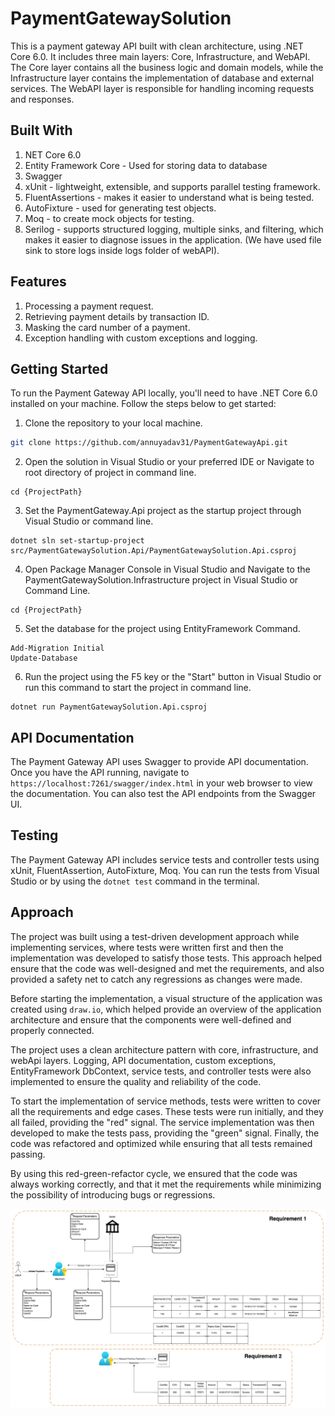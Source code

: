 # PaymentGatewaySolution

This is a payment gateway API built with clean architecture, using .NET Core 6.0. It includes three main layers: Core, Infrastructure, and WebAPI. The Core layer contains all the business logic and domain models, while the Infrastructure layer contains the implementation of database and external services. The WebAPI layer is responsible for handling incoming requests and responses.

## Built With
1. NET Core 6.0 
2. Entity Framework Core - Used for storing data to database
3. Swagger
4. xUnit - lightweight, extensible, and supports parallel testing framework.
5. FluentAssertions - makes it easier to understand what is being tested.
6. AutoFixture - used for generating test objects.
7. Moq - to create mock objects for testing.
8. Serilog - supports structured logging, multiple sinks, and filtering, which makes it easier to diagnose issues in the application. (We have used file sink to store logs inside logs folder of webAPI).

## Features
1. Processing a payment request.
2. Retrieving payment details by transaction ID.
3. Masking the card number of a payment.
4. Exception handling with custom exceptions and logging.

## Getting Started
To run the Payment Gateway API locally, you'll need to have .NET Core 6.0 installed on your machine. Follow the steps below to get started:

1. Clone the repository to your local machine.
```bash
git clone https://github.com/annuyadav31/PaymentGatewayApi.git
```
2. Open the solution in Visual Studio or your preferred IDE or Navigate to root directory of project in command line.
```
cd {ProjectPath}
```
3. Set the PaymentGateway.Api project as the startup project through Visual Studio or command line.
```
dotnet sln set-startup-project src/PaymentGatewaySolution.Api/PaymentGatewaySolution.Api.csproj

```
4. Open Package Manager Console in Visual Studio and Navigate to the PaymentGatewaySolution.Infrastructure project in Visual Studio or Command Line.
```
cd {ProjectPath}
```

5. Set the database for the project using EntityFramework Command.
```
Add-Migration Initial
Update-Database
```

6. Run the project using the F5 key or the "Start" button in Visual Studio or run this command to start the project in command line.
```
dotnet run PaymentGatewaySolution.Api.csproj
```

## API Documentation

The Payment Gateway API uses Swagger to provide API documentation. Once you have the API running, navigate to ```https://localhost:7261/swagger/index.html``` in your web browser to view the documentation. You can also test the API endpoints from the Swagger UI.

## Testing
The Payment Gateway API includes service tests and controller tests using xUnit, FluentAssertion, AutoFixture, Moq. You can run the tests from Visual Studio or by using the ```dotnet test``` command in the terminal.

## Approach
The project was built using a test-driven development approach while implementing services, where tests were written first and then the implementation was developed to satisfy those tests. This approach helped ensure that the code was well-designed and met the requirements, and also provided a safety net to catch any regressions as changes were made.

Before starting the implementation, a visual structure of the application was created using ```draw.io```, which helped provide an overview of the application architecture and ensure that the components were well-defined and properly connected.

The project uses a clean architecture pattern with core, infrastructure, and webApi layers. Logging, API documentation, custom exceptions, EntityFramework DbContext, service tests, and controller tests were also implemented to ensure the quality and reliability of the code.

To start the implementation of service methods, tests were written to cover all the requirements and edge cases. These tests were run initially, and they all failed, providing the "red" signal. The service implementation was then developed to make the tests pass, providing the "green" signal. Finally, the code was refactored and optimized while ensuring that all tests remained passing.

By using this red-green-refactor cycle, we ensured that the code was always working correctly, and that it met the requirements while minimizing the possibility of introducing bugs or regressions.

![VisualStructure](https://github.com/annuyadav31/PaymentGatewayApi/blob/master/src/PaymentGatewaySolution.Api/wwwroot/VisualStructure.jpeg?raw=true)
